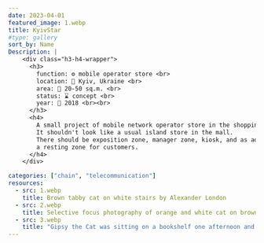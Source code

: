 ```yaml
---
date: 2023-04-01
featured_image: 1.webp
title: KyivStar
#type: gallery
sort_by: Name
Description: |
    <div class="h3-h4-wrapper">
      <h3>
        function: ⚙️ mobile operator store <br>
        location: 📍 Kyiv, Ukraine <br>
        area: 📐 20-50 sq.m. <br>
        status: ⌛ concept <br>
        year: 📅 2018 <br><br>
      </h3>
      <h4>
        A small project of mobile network operator store in the shopping mall. 
        It shouldn't look like a usual island store in the mall. 
        There should be exposition zone, manager zone, kiosk, and as addition, 
        a resting zone for customers.
      </h4>
    </div>

categories: ["chain", "telecommunication"]
resources:
  - src: 1.webp
    title: Brown tabby cat on white stairs by Alexander London
  - src: 2.webp
    title: Selective focus photography of orange and white cat on brown table by Amber Kipp
  - src: 3.webp
    title: "Gipsy the Cat was sitting on a bookshelf one afternoon and just stared right at me, kinda saying: “Will you take a picture already?”"
---
```


